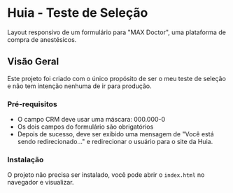 # Huia - Teste de Seleção

Layout responsivo de um formulário para "MAX Doctor", uma plataforma de compra de anestésicos.

## Visão Geral

Este projeto foi criado com o único propósito de ser o meu teste de seleção e não tem intenção nenhuma de ir para produção.

### Pré-requisitos
- O campo CRM deve usar uma máscara: 000.000-0
- Os dois campos do formulário são obrigatórios
- Depois de sucesso, deve ser exibido uma mensagem de "Você está sendo redirecionado..." e redirecionar o usuário para o site da Huia.

### Instalação

O projeto não precisa ser instalado, você pode abrir o `index.html` no navegador e visualizar.
